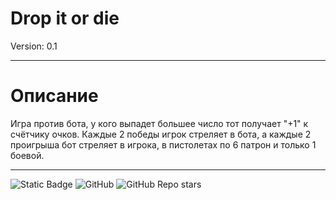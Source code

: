 # Drop it or die
Version: 0.1
****
# Описание
Игра против бота, у кого выпадет большее число тот получает "+1" к счётчику очков. Каждые 2 победы игрок стреляет в бота, а каждые 2 проигрыша бот стреляет в игрока, в пистолетах по 6 патрон и только 1 боевой.
****
![Static Badge](https://img.shields.io/badge/Crufix-Drop_it_or_Die-Oxygen)
![GitHub](https://img.shields.io/github/license/GoodVaib/Drop-it-or-Die)
![GitHub Repo stars](https://img.shields.io/github/stars/GoodVaib/Drop-it-or-Die)
<!-- ![GitHub top language](https://img.shields.io/github/languages/top/GoodVaib/Drop-it-or-Die) -->
<!-- ![GitHub](https://img.shields.io/github/license/GoodVaib/Drop-it-or-Die) -->

